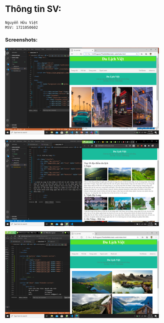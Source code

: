 # Thông tin SV:
    Nguyễn Hữu Việt
    MSV: 1721050602

### Screenshots:

![Logo TechMaster](screenshots/Prt1.png)

![Logo TechMaster](screenshots/Prt2.png)

![Logo TechMaster](screenshots/Prt3.png)